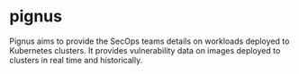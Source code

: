 # pignus
Pignus aims to provide the SecOps teams details on workloads deployed to Kubernetes clusters. It provides vulnerability data on images deployed to clusters in real time and historically.

